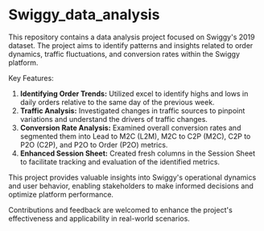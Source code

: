 # Swiggy_data_analysis

This repository contains a data analysis project focused on Swiggy's 2019 dataset. The project aims to identify patterns and insights related to order dynamics, traffic fluctuations, and conversion rates within the Swiggy platform.

Key Features:
1. **Identifying Order Trends:** Utilized excel to identify highs and lows in daily orders relative to the same day of the previous week.
2. **Traffic Analysis:** Investigated changes in traffic sources to pinpoint variations and understand the drivers of traffic changes.
3. **Conversion Rate Analysis:** Examined overall conversion rates and segmented them into Lead to M2C (L2M), M2C to C2P (M2C), C2P to P2O (C2P), and P2O to Order (P2O) metrics.
4. **Enhanced Session Sheet:** Created fresh columns in the Session Sheet to facilitate tracking and evaluation of the identified metrics.

This project provides valuable insights into Swiggy's operational dynamics and user behavior, enabling stakeholders to make informed decisions and optimize platform performance.

Contributions and feedback are welcomed to enhance the project's effectiveness and applicability in real-world scenarios.
